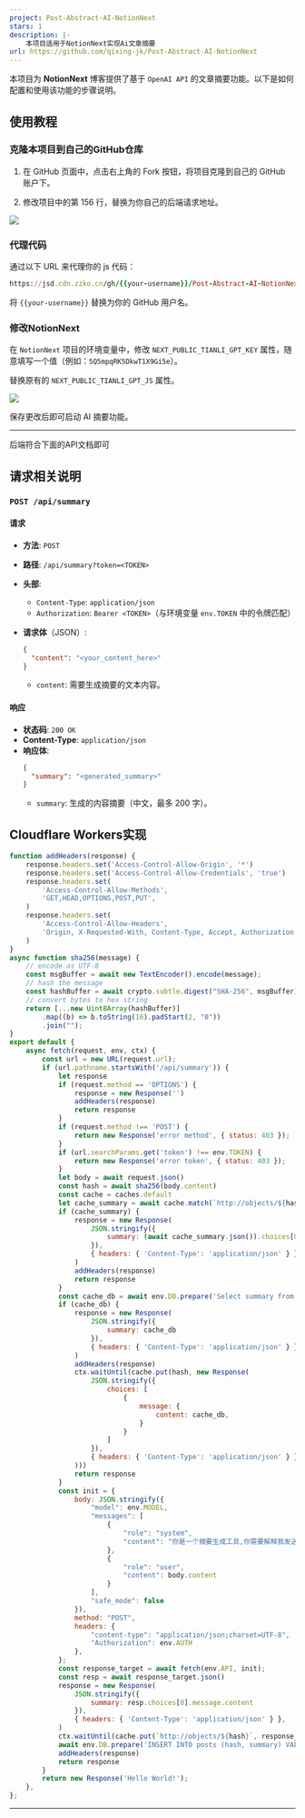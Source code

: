 ```yaml
---
project: Post-Abstract-AI-NotionNext
stars: 1
description: |-
    本项目适用于NotionNext实现Ai文章摘要
url: https://github.com/qixing-jk/Post-Abstract-AI-NotionNext
---
```


本项目为 **NotionNext** 博客提供了基于 `OpenAI API` 的文章摘要功能。以下是如何配置和使用该功能的步骤说明。
## 使用教程
### 克隆本项目到自己的GitHub仓库

1. 在 GitHub 页面中，点击右上角的 Fork 按钮，将项目克隆到自己的 GitHub 账户下。

2. 修改项目中的第 156 行，替换为你自己的后端请求地址。

![](./doc/PastKing_2024-11-05_22-34-12.png)

### 代理代码
通过以下 URL 来代理你的 js 代码：

```ruby
https://jsd.cdn.zzko.cn/gh/{{your-username}}/Post-Abstract-AI-NotionNext@master/pastking_gpt.js
```

将 `{{your-username}}` 替换为你的 GitHub 用户名。

### 修改NotionNext
在 `NotionNext` 项目的环境变量中，修改 `NEXT_PUBLIC_TIANLI_GPT_KEY` 属性，随意填写一个值（例如：`5Q5mpqRK5DkwT1X9Gi5e`）。

替换原有的 `NEXT_PUBLIC_TIANLI_GPT_JS` 属性。

![](./doc/PastKing_2024-11-05_22-55-56.png)

保存更改后即可启动 AI 摘要功能。

---

后端符合下面的API文档即可
## 请求相关说明

### `POST /api/summary`

#### 请求

- **方法**: `POST`
- **路径**: `/api/summary?token=<TOKEN>`
- **头部**:
  - `Content-Type`: `application/json`
  - `Authorization`: `Bearer <TOKEN>`（与环境变量 `env.TOKEN` 中的令牌匹配）

- **请求体**（JSON）:
  ```json
  {
    "content": "<your_content_here>"
  }
  ```
  - `content`: 需要生成摘要的文本内容。

#### 响应

- **状态码**: `200 OK`
- **Content-Type**: `application/json`
- **响应体**:
  ```json
  {
    "summary": "<generated_summary>"
  }
  ```
  - `summary`: 生成的内容摘要（中文，最多 200 字）。

## Cloudflare Workers实现
```JavaScript
function addHeaders(response) {
	response.headers.set('Access-Control-Allow-Origin', '*')
	response.headers.set('Access-Control-Allow-Credentials', 'true')
	response.headers.set(
		'Access-Control-Allow-Methods',
		'GET,HEAD,OPTIONS,POST,PUT',
	)
	response.headers.set(
		'Access-Control-Allow-Headers',
		'Origin, X-Requested-With, Content-Type, Accept, Authorization',
	)
}
async function sha256(message) {
	// encode as UTF-8
	const msgBuffer = await new TextEncoder().encode(message);
	// hash the message
	const hashBuffer = await crypto.subtle.digest("SHA-256", msgBuffer);
	// convert bytes to hex string
	return [...new Uint8Array(hashBuffer)]
		.map((b) => b.toString(16).padStart(2, "0"))
		.join("");
}
export default {
	async fetch(request, env, ctx) {
		const url = new URL(request.url);
		if (url.pathname.startsWith('/api/summary')) {
			let response
			if (request.method == 'OPTIONS') {
				response = new Response('')
				addHeaders(response)
				return response
			}
			if (request.method !== 'POST') {
				return new Response('error method', { status: 403 });
			}
			if (url.searchParams.get('token') !== env.TOKEN) {
				return new Response('error token', { status: 403 });
			}
			let body = await request.json()
			const hash = await sha256(body.content)
			const cache = caches.default
			let cache_summary = await cache.match(`http://objects/${hash}`)
			if (cache_summary) {
				response = new Response(
					JSON.stringify({
						summary: (await cache_summary.json()).choices[0].message.content
					}),
					{ headers: { 'Content-Type': 'application/json' } },
				)
				addHeaders(response)
				return response
			}
			const cache_db = await env.DB.prepare('Select summary from posts where hash = ?').bind(hash).first("summary")
			if (cache_db) {
				response = new Response(
					JSON.stringify({
						summary: cache_db
					}),
					{ headers: { 'Content-Type': 'application/json' } },
				)
				addHeaders(response)
				ctx.waitUntil(cache.put(hash, new Response(
					JSON.stringify({
						choices: [
							{
								message: {
									content: cache_db,
								}
							}
						]
					}),
					{ headers: { 'Content-Type': 'application/json' } },
				)))
				return response
			}
			const init = {
				body: JSON.stringify({
					"model": env.MODEL,
					"messages": [
						{
							"role": "system",
							"content": "你是一个摘要生成工具,你需要解释我发送给你的内容,不要换行,不要超过200字,不要包含链接,只需要简单介绍文章的内容,不需要提出建议和缺少的东西,不要提及用户.请用中文回答,这篇文章讲述了什么?"
						},
						{
							"role": "user",
							"content": body.content
						}
					],
					"safe_mode": false
				}),
				method: "POST",
				headers: {
					"content-type": "application/json;charset=UTF-8",
					"Authorization": env.AUTH
				},
			};
			const response_target = await fetch(env.API, init);
			const resp = await response_target.json()
			response = new Response(
				JSON.stringify({
					summary: resp.choices[0].message.content
				}),
				{ headers: { 'Content-Type': 'application/json' } },
			)
			ctx.waitUntil(cache.put(`http://objects/${hash}`, response_target))
			await env.DB.prepare('INSERT INTO posts (hash, summary) VALUES (?1, ?2)').bind(hash, resp.choices[0].message.content).run()
			addHeaders(response)
			return response
		}
		return new Response('Hello World!');
	},
};
```
---


